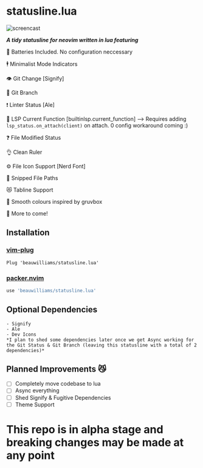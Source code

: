 # statusline.lua

![screencast](https://i.ibb.co/DM0pykL/op.gif)

***A tidy statusline for neovim written in lua featuring***

🔋 Batteries Included. No configuration neccessary

🕴  Minimalist Mode Indicators

👁  Git Change [Signify]

🌴 Git Branch

❗️ Linter Status [Ale]

🔦 LSP Current Function [builtinlsp.current_function] --> Requires adding `lsp_status.on_attach(client)` on attach. 0 config workaround coming :)

❓ File Modified Status

👌 Clean Ruler

⚙️  File Icon Support [Nerd Font]

🙌 Snipped File Paths

😻 Tabline Support

🎨 Smooth colours inspired by gruvbox

🚀 More to come!

## Installation
### [vim-plug](https://github.com/junegunn/vim-plug)
```vim
Plug 'beauwilliams/statusline.lua'
```
### [packer.nvim](https://github.com/wbthomason/packer.nvim)
```lua
use 'beauwilliams/statusline.lua'
```


## Optional Dependencies

    - Signify
    - Ale
    - Dev Icons
    *I plan to shed some dependencies later once we get Async working for the Git Status & Git Branch (leaving this statusline with a total of 2 dependencies)*

## Planned Improvements 😼

- [ ] Completely move codebase to lua
- [ ] Async everything
- [ ] Shed Signify & Fugitive Dependencies
- [ ] Theme Support

# This repo is in alpha stage and breaking changes may be made at any point
